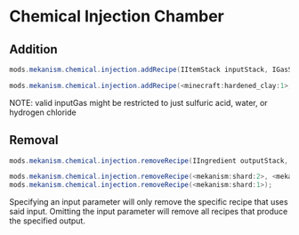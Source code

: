 
# Chemical Injection Chamber
Addition
------
```java
mods.mekanism.chemical.injection.addRecipe(IItemStack inputStack, IGasStack inputGas, IItemStack outputStack)

mods.mekanism.chemical.injection.addRecipe(<minecraft:hardened_clay:1>, <gas:water>, <minecraft:clay>);
```
NOTE: valid inputGas might be restricted to just sulfuric acid, water, or hydrogen chloride


Removal
------
```java
mods.mekanism.chemical.injection.removeRecipe(IIngredient outputStack, @Optional IIngredient inputStack, @Optional IIngredient inputGas)

mods.mekanism.chemical.injection.removeRecipe(<mekanism:shard:2>, <mekanism:oreBlock>, <gas:hydrogenchloride>);
mods.mekanism.chemical.injection.removeRecipe(<mekanism:shard:1>);
```
Specifying an input parameter will only remove the specific recipe that uses said input. Omitting the input parameter will remove all recipes that produce the specified output.
